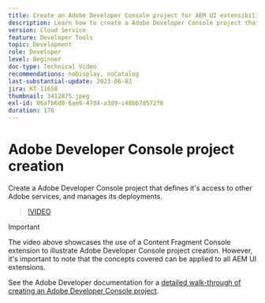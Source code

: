 ```yaml
---
title: Create an Adobe Developer Console project for AEM UI extensibility
description: Learn how to create a Adobe Developer Console project that defines it's access to other Adobe services, and manages its deployments.
version: Cloud Service
feature: Developer Tools
topic: Development
role: Developer
level: Beginner
doc-type: Technical Video
recommendations: noDisplay, noCatalog
last-substantial-update: 2023-06-02
jira: KT-11658
thumbnail: 3412875.jpeg
exl-id: 06afb6d0-6ae6-47d4-a3d9-c48bb7d572f6
duration: 176
---
```

# Adobe Developer Console project creation

Create a Adobe Developer Console project that defines it's access to other Adobe services, and manages its deployments.

>[!VIDEO](https://video.tv.adobe.com/v/3412875?quality=12&learn=on)

>[!IMPORTANT]
>
> The video above showcases the use of a Content Fragment Console extension to illustrate Adobe Developer Console project creation. However, it's important to note that the concepts covered can be applied to all AEM UI extensions.

See the Adobe Developer documentation for a [detailed walk-through of creating an Adobe Developer Console project](https://developer.adobe.com/uix/docs/services/aem-cf-console-admin/extension-development/#create-a-project-in-adobe-developer-console).
